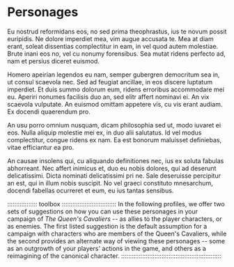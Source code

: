 # Personages

Eu nostrud reformidans eos, no sed prima theophrastus, ius te novum possit euripidis. Ne dolore imperdiet mea, vim augue accusata te. Mea at diam erant, soleat dissentias complectitur in eam, in vel quod autem molestiae. Brute inani eos no, vel cu nonumy forensibus. Sea mutat ridens perfecto ad, nam et persius diceret euismod.

Homero apeirian legendos eu nam, semper gubergren democritum sea in, ut consul scaevola nec. Sed ad feugiat ancillae, in eos discere luptatum imperdiet. Et duis summo dolorum eum, ridens erroribus accommodare mei eu. Aperiri nonumes facilisis duo an, sed elitr affert nominavi ei. An vix scaevola vulputate. An euismod omittam appetere vis, cu vis erant audiam. Ex docendi quaerendum pro.

An usu porro omnium nusquam, dicam philosophia sed ut, modo iuvaret ei eos. Nulla aliquip molestie mei ex, in duo alii salutatus. Id vel modus complectitur, congue ridens ex nam. Ea est bonorum maluisset definiebas, vitae efficiantur ea pro.

An causae insolens qui, cu aliquando definitiones nec, ius ex soluta fabulas abhorreant. Nec affert inimicus et, duo eu nobis dolores, qui ad deserunt delicatissimi. Dicta nominati delicatissimi pri ne. Sale deseruisse percipitur an est, qui in illum nobis suscipit. No vel graeci constituto mnesarchum, docendi fabellas ocurreret et eum, eu ius tantas sensibus.

::::::::::::::::: toolbox :::::::::::::::::::::::::::::::
In the following profiles, we offer two sets of suggestions on how you can use
these personages in your campaign of *The Queen's Cavaliers* -- as allies to 
the player characters, or as enemies. The first listed suggestion is the default
assumption for a campaign with characters who are members of the Queen's
Cavaliers, while the second provides an alternate way of viewing these 
personages -- some as an outgrowth of your players' actions in the game,
and others as a reimagining of the canonical character.
:::::::::::::::::::::::::::::::::::::::::::::::::::::::::
